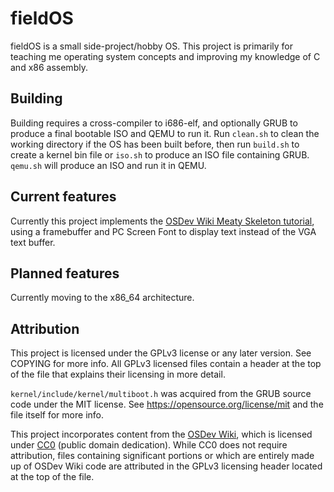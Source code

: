 # fieldOS

fieldOS is a small side-project/hobby OS. This project is primarily for teaching me operating system concepts and improving my knowledge of C and x86 assembly.

## Building

Building requires a cross-compiler to i686-elf, and optionally GRUB to produce a final bootable ISO and QEMU to run it. Run `clean.sh` to clean the working directory if the OS has been built before, then run `build.sh` 
to create a kernel bin file or `iso.sh` to produce an ISO file containing GRUB. `qemu.sh` will produce an ISO and run it in QEMU.

## Current features

Currently this project implements the [OSDev Wiki Meaty Skeleton tutorial](https://wiki.osdev.org/Meaty_Skeleton), using a framebuffer and PC Screen Font to display text instead of the VGA text buffer.

## Planned features

Currently moving to the x86_64 architecture. 

## Attribution

This project is licensed under the GPLv3 license or any later version. See COPYING for more info. All GPLv3 licensed files contain a header at the top of the file that explains their licensing in more detail.

`kernel/include/kernel/multiboot.h` was acquired from the GRUB source code under the MIT license. See https://opensource.org/license/mit and the file itself for more info.

This project incorporates content from the [OSDev Wiki](https://wiki.osdev.org), which is licensed under [CC0](https://creativecommons.org/publicdomain/zero/1.0/) (public domain dedication). While CC0 does not
require attribution, files containing significant portions or which are entirely made up of OSDev Wiki code are attributed in the GPLv3 licensing header located at the top of the file.
